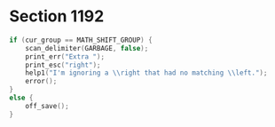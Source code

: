 # Section 1192

```c << Try to recover from mismatched \right >>=
if (cur_group == MATH_SHIFT_GROUP) {
    scan_delimiter(GARBAGE, false);
    print_err("Extra ");
    print_esc("right");
    help1("I'm ignoring a \\right that had no matching \\left.");
    error();
}
else {
    off_save();
}
```
